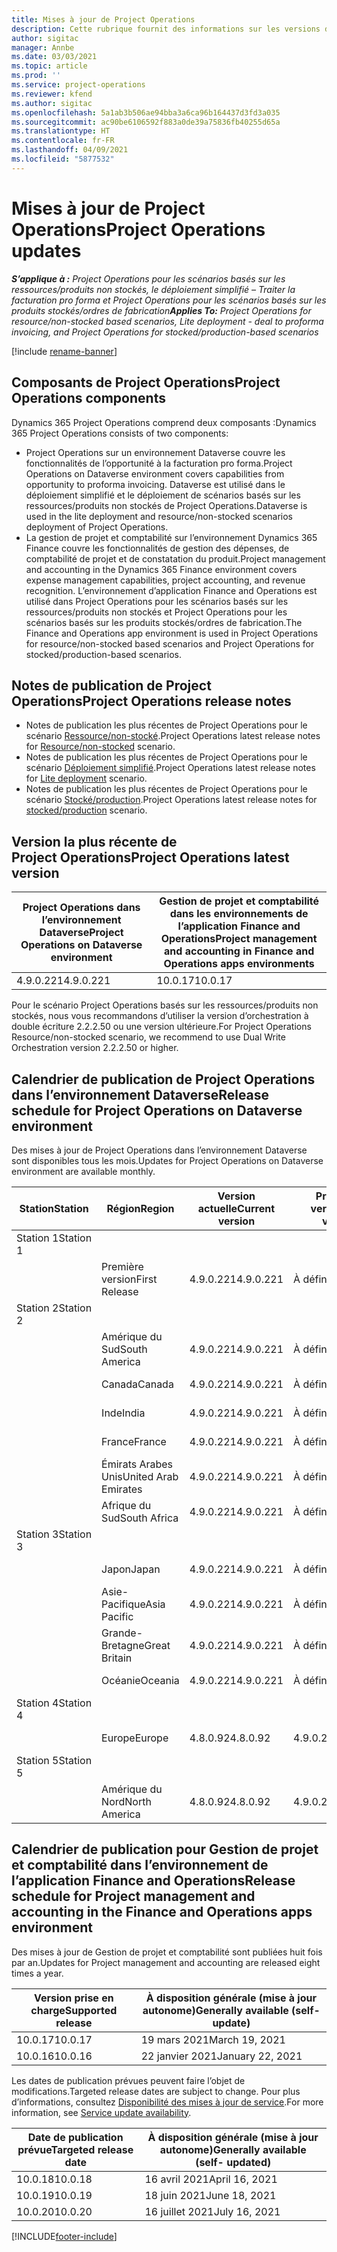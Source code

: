 ```yaml
---
title: Mises à jour de Project Operations
description: Cette rubrique fournit des informations sur les versions de Dynamics 365 Project Operations.
author: sigitac
manager: Annbe
ms.date: 03/03/2021
ms.topic: article
ms.prod: ''
ms.service: project-operations
ms.reviewer: kfend
ms.author: sigitac
ms.openlocfilehash: 5a1ab3b506ae94bba3a6ca96b164437d3fd3a035
ms.sourcegitcommit: ac90be6106592f883a0de39a75836fb40255d65a
ms.translationtype: HT
ms.contentlocale: fr-FR
ms.lasthandoff: 04/09/2021
ms.locfileid: "5877532"
---
```

# <a name="project-operations-updates"></a><span data-ttu-id="a79e4-103">Mises à jour de Project Operations</span><span class="sxs-lookup"><span data-stu-id="a79e4-103">Project Operations updates</span></span>

<span data-ttu-id="a79e4-104">_**S’applique à :** Project Operations pour les scénarios basés sur les ressources/produits non stockés, le déploiement simplifié – Traiter la facturation pro forma et Project Operations pour les scénarios basés sur les produits stockés/ordres de fabrication_</span><span class="sxs-lookup"><span data-stu-id="a79e4-104">_**Applies To:** Project Operations for resource/non-stocked based scenarios, Lite deployment - deal to proforma invoicing, and Project Operations for stocked/production-based scenarios_</span></span>

[!include [rename-banner](~/includes/cc-data-platform-banner.md)]

## <a name="project-operations-components"></a><span data-ttu-id="a79e4-105">Composants de Project Operations</span><span class="sxs-lookup"><span data-stu-id="a79e4-105">Project Operations components</span></span>

<span data-ttu-id="a79e4-106">Dynamics 365 Project Operations comprend deux composants :</span><span class="sxs-lookup"><span data-stu-id="a79e4-106">Dynamics 365 Project Operations consists of two components:</span></span>

- <span data-ttu-id="a79e4-107">Project Operations sur un environnement Dataverse couvre les fonctionnalités de l’opportunité à la facturation pro forma.</span><span class="sxs-lookup"><span data-stu-id="a79e4-107">Project Operations on Dataverse environment covers capabilities from opportunity to proforma invoicing.</span></span> <span data-ttu-id="a79e4-108">Dataverse est utilisé dans le déploiement simplifié et le déploiement de scénarios basés sur les ressources/produits non stockés de Project Operations.</span><span class="sxs-lookup"><span data-stu-id="a79e4-108">Dataverse is used in the lite deployment and resource/non-stocked scenarios deployment of Project Operations.</span></span>
- <span data-ttu-id="a79e4-109">La gestion de projet et comptabilité sur l’environnement Dynamics 365 Finance couvre les fonctionnalités de gestion des dépenses, de comptabilité de projet et de constatation du produit.</span><span class="sxs-lookup"><span data-stu-id="a79e4-109">Project management and accounting in the Dynamics 365 Finance environment covers expense management capabilities, project accounting, and revenue recognition.</span></span> <span data-ttu-id="a79e4-110">L’environnement d’application Finance and Operations est utilisé dans Project Operations pour les scénarios basés sur les ressources/produits non stockés et Project Operations pour les scénarios basés sur les produits stockés/ordres de fabrication.</span><span class="sxs-lookup"><span data-stu-id="a79e4-110">The Finance and Operations app environment is used in Project Operations for resource/non-stocked based scenarios and Project Operations for stocked/production-based scenarios.</span></span>

## <a name="project-operations-release-notes"></a><span data-ttu-id="a79e4-111">Notes de publication de Project Operations</span><span class="sxs-lookup"><span data-stu-id="a79e4-111">Project Operations release notes</span></span>
- <span data-ttu-id="a79e4-112">Notes de publication les plus récentes de Project Operations pour le scénario [Ressource/non-stocké](whats-new-apr-2021-resource-based.md).</span><span class="sxs-lookup"><span data-stu-id="a79e4-112">Project Operations latest release notes for [Resource/non-stocked](whats-new-apr-2021-resource-based.md) scenario.</span></span>
- <span data-ttu-id="a79e4-113">Notes de publication les plus récentes de Project Operations pour le scénario [Déploiement simplifié](../pro/whats-new/whats-new-apr-2021-lite.md).</span><span class="sxs-lookup"><span data-stu-id="a79e4-113">Project Operations latest release notes for [Lite deployment](../pro/whats-new/whats-new-apr-2021-lite.md) scenario.</span></span>
- <span data-ttu-id="a79e4-114">Notes de publication les plus récentes de Project Operations pour le scénario [Stocké/production](../prod-pma/whats-new/whats-new-mar-2021-stocked.md).</span><span class="sxs-lookup"><span data-stu-id="a79e4-114">Project Operations latest release notes for [stocked/production](../prod-pma/whats-new/whats-new-mar-2021-stocked.md) scenario.</span></span>

## <a name="project-operations-latest-version"></a><span data-ttu-id="a79e4-115">Version la plus récente de Project Operations</span><span class="sxs-lookup"><span data-stu-id="a79e4-115">Project Operations latest version</span></span>

| <span data-ttu-id="a79e4-116">Project Operations dans l’environnement Dataverse</span><span class="sxs-lookup"><span data-stu-id="a79e4-116">Project Operations on Dataverse environment</span></span> | <span data-ttu-id="a79e4-117">Gestion de projet et comptabilité dans les environnements de l’application Finance and Operations</span><span class="sxs-lookup"><span data-stu-id="a79e4-117">Project management and accounting in Finance and Operations apps environments</span></span> | 
| --- | --- |
| <span data-ttu-id="a79e4-118">4.9.0.221</span><span class="sxs-lookup"><span data-stu-id="a79e4-118">4.9.0.221</span></span> | <span data-ttu-id="a79e4-119">10.0.17</span><span class="sxs-lookup"><span data-stu-id="a79e4-119">10.0.17</span></span> |

<span data-ttu-id="a79e4-120">Pour le scénario Project Operations basés sur les ressources/produits non stockés, nous vous recommandons d’utiliser la version d’orchestration à double écriture 2.2.2.50 ou une version ultérieure.</span><span class="sxs-lookup"><span data-stu-id="a79e4-120">For Project Operations Resource/non-stocked scenario, we recommend to use Dual Write Orchestration version 2.2.2.50 or higher.</span></span>

## <a name="release-schedule-for-project-operations-on-dataverse-environment"></a><span data-ttu-id="a79e4-121">Calendrier de publication de Project Operations dans l’environnement Dataverse</span><span class="sxs-lookup"><span data-stu-id="a79e4-121">Release schedule for Project Operations on Dataverse environment</span></span>

<span data-ttu-id="a79e4-122">Des mises à jour de Project Operations dans l’environnement Dataverse sont disponibles tous les mois.</span><span class="sxs-lookup"><span data-stu-id="a79e4-122">Updates for Project Operations on Dataverse environment are available monthly.</span></span> 

| <span data-ttu-id="a79e4-123">Station</span><span class="sxs-lookup"><span data-stu-id="a79e4-123">Station</span></span>   | <span data-ttu-id="a79e4-124">Région</span><span class="sxs-lookup"><span data-stu-id="a79e4-124">Region</span></span>        | <span data-ttu-id="a79e4-125">Version actuelle</span><span class="sxs-lookup"><span data-stu-id="a79e4-125">Current version</span></span> | <span data-ttu-id="a79e4-126">Prochaine version</span><span class="sxs-lookup"><span data-stu-id="a79e4-126">Next version</span></span> | <span data-ttu-id="a79e4-127">À disposition générale</span><span class="sxs-lookup"><span data-stu-id="a79e4-127">Generally available</span></span> |
|-----------|---------------|-----------------|--------------|---------------------|
| <span data-ttu-id="a79e4-128">Station 1</span><span class="sxs-lookup"><span data-stu-id="a79e4-128">Station 1</span></span> |   &nbsp;      |    &nbsp;       | &nbsp;       |      &nbsp;         |
|   &nbsp;  | <span data-ttu-id="a79e4-129">Première version</span><span class="sxs-lookup"><span data-stu-id="a79e4-129">First Release</span></span> |  <span data-ttu-id="a79e4-130">4.9.0.221</span><span class="sxs-lookup"><span data-stu-id="a79e4-130">4.9.0.221</span></span>       | <span data-ttu-id="a79e4-131">À définir</span><span class="sxs-lookup"><span data-stu-id="a79e4-131">TBD</span></span>     | <span data-ttu-id="a79e4-132">23 avril 2021</span><span class="sxs-lookup"><span data-stu-id="a79e4-132">23-Apr-21</span></span>           |
| <span data-ttu-id="a79e4-133">Station 2</span><span class="sxs-lookup"><span data-stu-id="a79e4-133">Station 2</span></span> |   &nbsp;      |    &nbsp;       | &nbsp;       |      &nbsp;         |
|   &nbsp;  | <span data-ttu-id="a79e4-134">Amérique du Sud</span><span class="sxs-lookup"><span data-stu-id="a79e4-134">South America</span></span> |  <span data-ttu-id="a79e4-135">4.9.0.221</span><span class="sxs-lookup"><span data-stu-id="a79e4-135">4.9.0.221</span></span>       | <span data-ttu-id="a79e4-136">À définir</span><span class="sxs-lookup"><span data-stu-id="a79e4-136">TBD</span></span>     | <span data-ttu-id="a79e4-137">23 avril 2021</span><span class="sxs-lookup"><span data-stu-id="a79e4-137">23-Apr-21</span></span>           |
|    &nbsp; | <span data-ttu-id="a79e4-138">Canada</span><span class="sxs-lookup"><span data-stu-id="a79e4-138">Canada</span></span>        |  <span data-ttu-id="a79e4-139">4.9.0.221</span><span class="sxs-lookup"><span data-stu-id="a79e4-139">4.9.0.221</span></span>       | <span data-ttu-id="a79e4-140">À définir</span><span class="sxs-lookup"><span data-stu-id="a79e4-140">TBD</span></span>     | <span data-ttu-id="a79e4-141">23 avril 2021</span><span class="sxs-lookup"><span data-stu-id="a79e4-141">23-Apr-21</span></span>           |
|   &nbsp;  | <span data-ttu-id="a79e4-142">Inde</span><span class="sxs-lookup"><span data-stu-id="a79e4-142">India</span></span>         |  <span data-ttu-id="a79e4-143">4.9.0.221</span><span class="sxs-lookup"><span data-stu-id="a79e4-143">4.9.0.221</span></span>       | <span data-ttu-id="a79e4-144">À définir</span><span class="sxs-lookup"><span data-stu-id="a79e4-144">TBD</span></span>     | <span data-ttu-id="a79e4-145">23 avril 2021</span><span class="sxs-lookup"><span data-stu-id="a79e4-145">23-Apr-21</span></span>           |
|   &nbsp;  | <span data-ttu-id="a79e4-146">France</span><span class="sxs-lookup"><span data-stu-id="a79e4-146">France</span></span>         |  <span data-ttu-id="a79e4-147">4.9.0.221</span><span class="sxs-lookup"><span data-stu-id="a79e4-147">4.9.0.221</span></span>       | <span data-ttu-id="a79e4-148">À définir</span><span class="sxs-lookup"><span data-stu-id="a79e4-148">TBD</span></span>     | <span data-ttu-id="a79e4-149">23 avril 2021</span><span class="sxs-lookup"><span data-stu-id="a79e4-149">23-Apr-21</span></span>           |
|   &nbsp;  | <span data-ttu-id="a79e4-150">Émirats Arabes Unis</span><span class="sxs-lookup"><span data-stu-id="a79e4-150">United Arab Emirates</span></span>         |  <span data-ttu-id="a79e4-151">4.9.0.221</span><span class="sxs-lookup"><span data-stu-id="a79e4-151">4.9.0.221</span></span>       | <span data-ttu-id="a79e4-152">À définir</span><span class="sxs-lookup"><span data-stu-id="a79e4-152">TBD</span></span>     | <span data-ttu-id="a79e4-153">23 avril 2021</span><span class="sxs-lookup"><span data-stu-id="a79e4-153">23-Apr-21</span></span>           |
|   &nbsp;  | <span data-ttu-id="a79e4-154">Afrique du Sud</span><span class="sxs-lookup"><span data-stu-id="a79e4-154">South Africa</span></span>         |  <span data-ttu-id="a79e4-155">4.9.0.221</span><span class="sxs-lookup"><span data-stu-id="a79e4-155">4.9.0.221</span></span>       | <span data-ttu-id="a79e4-156">À définir</span><span class="sxs-lookup"><span data-stu-id="a79e4-156">TBD</span></span>     | <span data-ttu-id="a79e4-157">23 avril 2021</span><span class="sxs-lookup"><span data-stu-id="a79e4-157">23-Apr-21</span></span>           |
| <span data-ttu-id="a79e4-158">Station 3</span><span class="sxs-lookup"><span data-stu-id="a79e4-158">Station 3</span></span>  |      &nbsp;   |     &nbsp;      |     &nbsp;   |      &nbsp;         |
|   &nbsp;  | <span data-ttu-id="a79e4-159">Japon</span><span class="sxs-lookup"><span data-stu-id="a79e4-159">Japan</span></span>         |  <span data-ttu-id="a79e4-160">4.9.0.221</span><span class="sxs-lookup"><span data-stu-id="a79e4-160">4.9.0.221</span></span>       | <span data-ttu-id="a79e4-161">À définir</span><span class="sxs-lookup"><span data-stu-id="a79e4-161">TBD</span></span>     | <span data-ttu-id="a79e4-162">30 avril 2021</span><span class="sxs-lookup"><span data-stu-id="a79e4-162">30-Apr-21</span></span>           |
|   &nbsp;  | <span data-ttu-id="a79e4-163">Asie-Pacifique</span><span class="sxs-lookup"><span data-stu-id="a79e4-163">Asia Pacific</span></span>  |  <span data-ttu-id="a79e4-164">4.9.0.221</span><span class="sxs-lookup"><span data-stu-id="a79e4-164">4.9.0.221</span></span>       | <span data-ttu-id="a79e4-165">À définir</span><span class="sxs-lookup"><span data-stu-id="a79e4-165">TBD</span></span>     | <span data-ttu-id="a79e4-166">30 avril 2021</span><span class="sxs-lookup"><span data-stu-id="a79e4-166">30-Apr-21</span></span>           |
|   &nbsp;  | <span data-ttu-id="a79e4-167">Grande-Bretagne</span><span class="sxs-lookup"><span data-stu-id="a79e4-167">Great Britain</span></span> |  <span data-ttu-id="a79e4-168">4.9.0.221</span><span class="sxs-lookup"><span data-stu-id="a79e4-168">4.9.0.221</span></span>       | <span data-ttu-id="a79e4-169">À définir</span><span class="sxs-lookup"><span data-stu-id="a79e4-169">TBD</span></span>     | <span data-ttu-id="a79e4-170">30 avril 2021</span><span class="sxs-lookup"><span data-stu-id="a79e4-170">30-Apr-21</span></span>           |
|   &nbsp;  | <span data-ttu-id="a79e4-171">Océanie</span><span class="sxs-lookup"><span data-stu-id="a79e4-171">Oceania</span></span>       |  <span data-ttu-id="a79e4-172">4.9.0.221</span><span class="sxs-lookup"><span data-stu-id="a79e4-172">4.9.0.221</span></span>       | <span data-ttu-id="a79e4-173">À définir</span><span class="sxs-lookup"><span data-stu-id="a79e4-173">TBD</span></span>     | <span data-ttu-id="a79e4-174">30 avril 2021</span><span class="sxs-lookup"><span data-stu-id="a79e4-174">30-Apr-21</span></span>           |
| <span data-ttu-id="a79e4-175">Station 4</span><span class="sxs-lookup"><span data-stu-id="a79e4-175">Station 4</span></span> |     &nbsp;    |     &nbsp;      |     &nbsp;   |      &nbsp;         |
|   &nbsp;  | <span data-ttu-id="a79e4-176">Europe</span><span class="sxs-lookup"><span data-stu-id="a79e4-176">Europe</span></span>        |  <span data-ttu-id="a79e4-177">4.8.0.92</span><span class="sxs-lookup"><span data-stu-id="a79e4-177">4.8.0.92</span></span>       | <span data-ttu-id="a79e4-178">4.9.0.221</span><span class="sxs-lookup"><span data-stu-id="a79e4-178">4.9.0.221</span></span>     | <span data-ttu-id="a79e4-179">16 avril 2021</span><span class="sxs-lookup"><span data-stu-id="a79e4-179">16-Apr-21</span></span>           |
| <span data-ttu-id="a79e4-180">Station 5</span><span class="sxs-lookup"><span data-stu-id="a79e4-180">Station 5</span></span> |     &nbsp;    |     &nbsp;      |     &nbsp;   |      &nbsp;         |
|   &nbsp;  | <span data-ttu-id="a79e4-181">Amérique du Nord</span><span class="sxs-lookup"><span data-stu-id="a79e4-181">North America</span></span> |  <span data-ttu-id="a79e4-182">4.8.0.92</span><span class="sxs-lookup"><span data-stu-id="a79e4-182">4.8.0.92</span></span>       | <span data-ttu-id="a79e4-183">4.9.0.221</span><span class="sxs-lookup"><span data-stu-id="a79e4-183">4.9.0.221</span></span>     | <span data-ttu-id="a79e4-184">23 avril 2021</span><span class="sxs-lookup"><span data-stu-id="a79e4-184">23-Apr-21</span></span>           |

## <a name="release-schedule-for-project-management-and-accounting-in-the-finance-and-operations-apps-environment"></a><span data-ttu-id="a79e4-185">Calendrier de publication pour Gestion de projet et comptabilité dans l’environnement de l’application Finance and Operations</span><span class="sxs-lookup"><span data-stu-id="a79e4-185">Release schedule for Project management and accounting in the Finance and Operations apps environment</span></span>

<span data-ttu-id="a79e4-186">Des mises à jour de Gestion de projet et comptabilité sont publiées huit fois par an.</span><span class="sxs-lookup"><span data-stu-id="a79e4-186">Updates for Project management and accounting are released eight times a year.</span></span>

| <span data-ttu-id="a79e4-187">Version prise en charge</span><span class="sxs-lookup"><span data-stu-id="a79e4-187">Supported release</span></span> | <span data-ttu-id="a79e4-188">À disposition générale (mise à jour autonome)</span><span class="sxs-lookup"><span data-stu-id="a79e4-188">Generally available (self-update)</span></span> |
| --- | --- |
| <span data-ttu-id="a79e4-189">10.0.17</span><span class="sxs-lookup"><span data-stu-id="a79e4-189">10.0.17</span></span> | <span data-ttu-id="a79e4-190">19 mars 2021</span><span class="sxs-lookup"><span data-stu-id="a79e4-190">March 19, 2021</span></span> |
| <span data-ttu-id="a79e4-191">10.0.16</span><span class="sxs-lookup"><span data-stu-id="a79e4-191">10.0.16</span></span> | <span data-ttu-id="a79e4-192">22 janvier 2021</span><span class="sxs-lookup"><span data-stu-id="a79e4-192">January 22, 2021</span></span> |


<span data-ttu-id="a79e4-193">Les dates de publication prévues peuvent faire l’objet de modifications.</span><span class="sxs-lookup"><span data-stu-id="a79e4-193">Targeted release dates are subject to change.</span></span> <span data-ttu-id="a79e4-194">Pour plus d’informations, consultez [Disponibilité des mises à jour de service](https://docs.microsoft.com/dynamics365/fin-ops-core/fin-ops/get-started/public-preview-releases?toc=/dynamics365/finance/toc.json).</span><span class="sxs-lookup"><span data-stu-id="a79e4-194">For more information, see [Service update availability](https://docs.microsoft.com/dynamics365/fin-ops-core/fin-ops/get-started/public-preview-releases?toc=/dynamics365/finance/toc.json).</span></span>

| <span data-ttu-id="a79e4-195">Date de publication prévue</span><span class="sxs-lookup"><span data-stu-id="a79e4-195">Targeted release date</span></span> | <span data-ttu-id="a79e4-196">À disposition générale (mise à jour autonome)</span><span class="sxs-lookup"><span data-stu-id="a79e4-196">Generally available (self- updated)</span></span> |
| --- | --- |
| <span data-ttu-id="a79e4-197">10.0.18</span><span class="sxs-lookup"><span data-stu-id="a79e4-197">10.0.18</span></span> | <span data-ttu-id="a79e4-198">16 avril 2021</span><span class="sxs-lookup"><span data-stu-id="a79e4-198">April 16, 2021</span></span> |
| <span data-ttu-id="a79e4-199">10.0.19</span><span class="sxs-lookup"><span data-stu-id="a79e4-199">10.0.19</span></span> | <span data-ttu-id="a79e4-200">18 juin 2021</span><span class="sxs-lookup"><span data-stu-id="a79e4-200">June 18, 2021</span></span> |
| <span data-ttu-id="a79e4-201">10.0.20</span><span class="sxs-lookup"><span data-stu-id="a79e4-201">10.0.20</span></span> | <span data-ttu-id="a79e4-202">16 juillet 2021</span><span class="sxs-lookup"><span data-stu-id="a79e4-202">July 16, 2021</span></span> |


[!INCLUDE[footer-include](../includes/footer-banner.md)]
